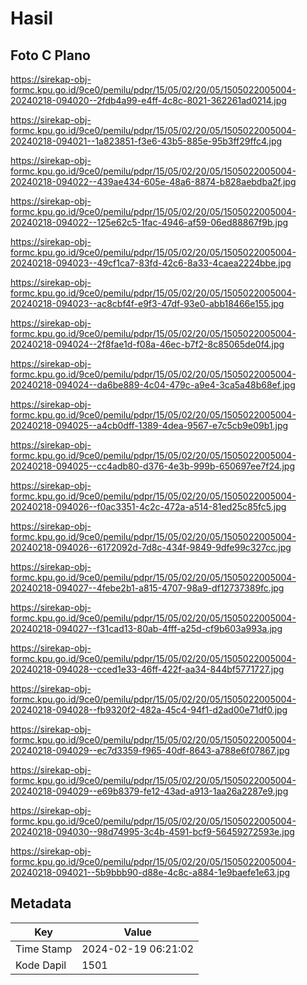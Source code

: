 # Hasil

## Foto C Plano

https://sirekap-obj-formc.kpu.go.id/9ce0/pemilu/pdpr/15/05/02/20/05/1505022005004-20240218-094020--2fdb4a99-e4ff-4c8c-8021-362261ad0214.jpg

https://sirekap-obj-formc.kpu.go.id/9ce0/pemilu/pdpr/15/05/02/20/05/1505022005004-20240218-094021--1a823851-f3e6-43b5-885e-95b3ff29ffc4.jpg

https://sirekap-obj-formc.kpu.go.id/9ce0/pemilu/pdpr/15/05/02/20/05/1505022005004-20240218-094022--439ae434-605e-48a6-8874-b828aebdba2f.jpg

https://sirekap-obj-formc.kpu.go.id/9ce0/pemilu/pdpr/15/05/02/20/05/1505022005004-20240218-094022--125e62c5-1fac-4946-af59-06ed88867f9b.jpg

https://sirekap-obj-formc.kpu.go.id/9ce0/pemilu/pdpr/15/05/02/20/05/1505022005004-20240218-094023--49cf1ca7-83fd-42c6-8a33-4caea2224bbe.jpg

https://sirekap-obj-formc.kpu.go.id/9ce0/pemilu/pdpr/15/05/02/20/05/1505022005004-20240218-094023--ac8cbf4f-e9f3-47df-93e0-abb18466e155.jpg

https://sirekap-obj-formc.kpu.go.id/9ce0/pemilu/pdpr/15/05/02/20/05/1505022005004-20240218-094024--2f8fae1d-f08a-46ec-b7f2-8c85065de0f4.jpg

https://sirekap-obj-formc.kpu.go.id/9ce0/pemilu/pdpr/15/05/02/20/05/1505022005004-20240218-094024--da6be889-4c04-479c-a9e4-3ca5a48b68ef.jpg

https://sirekap-obj-formc.kpu.go.id/9ce0/pemilu/pdpr/15/05/02/20/05/1505022005004-20240218-094025--a4cb0dff-1389-4dea-9567-e7c5cb9e09b1.jpg

https://sirekap-obj-formc.kpu.go.id/9ce0/pemilu/pdpr/15/05/02/20/05/1505022005004-20240218-094025--cc4adb80-d376-4e3b-999b-650697ee7f24.jpg

https://sirekap-obj-formc.kpu.go.id/9ce0/pemilu/pdpr/15/05/02/20/05/1505022005004-20240218-094026--f0ac3351-4c2c-472a-a514-81ed25c85fc5.jpg

https://sirekap-obj-formc.kpu.go.id/9ce0/pemilu/pdpr/15/05/02/20/05/1505022005004-20240218-094026--6172092d-7d8c-434f-9849-9dfe99c327cc.jpg

https://sirekap-obj-formc.kpu.go.id/9ce0/pemilu/pdpr/15/05/02/20/05/1505022005004-20240218-094027--4febe2b1-a815-4707-98a9-df12737389fc.jpg

https://sirekap-obj-formc.kpu.go.id/9ce0/pemilu/pdpr/15/05/02/20/05/1505022005004-20240218-094027--f31cad13-80ab-4fff-a25d-cf9b603a993a.jpg

https://sirekap-obj-formc.kpu.go.id/9ce0/pemilu/pdpr/15/05/02/20/05/1505022005004-20240218-094028--cced1e33-46ff-422f-aa34-844bf5771727.jpg

https://sirekap-obj-formc.kpu.go.id/9ce0/pemilu/pdpr/15/05/02/20/05/1505022005004-20240218-094028--fb9320f2-482a-45c4-94f1-d2ad00e71df0.jpg

https://sirekap-obj-formc.kpu.go.id/9ce0/pemilu/pdpr/15/05/02/20/05/1505022005004-20240218-094029--ec7d3359-f965-40df-8643-a788e6f07867.jpg

https://sirekap-obj-formc.kpu.go.id/9ce0/pemilu/pdpr/15/05/02/20/05/1505022005004-20240218-094029--e69b8379-fe12-43ad-a913-1aa26a2287e9.jpg

https://sirekap-obj-formc.kpu.go.id/9ce0/pemilu/pdpr/15/05/02/20/05/1505022005004-20240218-094030--98d74995-3c4b-4591-bcf9-56459272593e.jpg

https://sirekap-obj-formc.kpu.go.id/9ce0/pemilu/pdpr/15/05/02/20/05/1505022005004-20240218-094021--5b9bbb90-d88e-4c8c-a884-1e9baefe1e63.jpg


## Metadata

| Key        | Value               |
| ---------- | ------------------- |
| Time Stamp | 2024-02-19 06:21:02 |
| Kode Dapil | 1501                |



